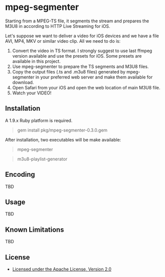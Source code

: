 mpeg-segmenter
=====================================

Starting from a MPEG-TS file, it segments the stream and prepares the M3U8 in according to
HTTP Live Streaming for iOS.

Let's suppose we want to deliver a video for iOS devices and we have a file AVI, MP4, MKV or similar 
video clip. All we need to do is:

1) Convert the video in TS format. I strongly suggest to use last ffmpeg version available and use
   the presets for iOS. Some presets are available in this project.
2) Use mpeg-segmenter to prepare the TS segments and M3U8 files.
3) Copy the output files (.ts and .m3u8 files) generated by mpeg-segmenter in your preferred web
   server and make them available for download.
4) Open Safari from your iOS and open the web location of main M3U8 file.
5) Watch your VIDEO!

Installation
------------

A 1.9.x Ruby platform is required.

> gem install pkg/mpeg-segmenter-0.3.0.gem

After installation, two executables will be make available:

> mpeg-segmenter

> m3u8-playlist-generator

Encoding
-------------
TBD

Usage
-------------
TBD

Known Limitations
------------------
TBD

License
-------
* [Licensed under the Apache License, Version 2.0](http://www.apache.org/licenses/LICENSE-2.0.txt)
